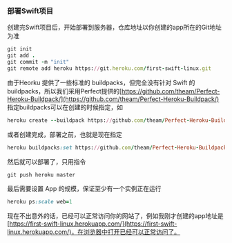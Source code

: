### 部署Swift项目
创建完Swift项目后，开始部署到服务器，仓库地址以你创建的app所在的Git地址为准
```ruby
git init
git add .
git commit -m "init"
git remote add heroku https://git.heroku.com/first-swift-linux.git

```
由于Heorku 提供了一些标准的 buildpacks，但完全没有针对 Swift 的 buildpacks，所以我们采用Perfect提供的[https://github.com/theam/Perfect-Heroku-Buildpack/](https://github.com/theam/Perfect-Heroku-Buildpack/)
指定buildpacks可以在创建的时候指定，如
```ruby
heroku create --buildpack https://github.com/theam/Perfect-Heroku-Buildpack.git
```
或者创建完成，部署之前，也就是现在指定
```ruby
heroku buildpacks:set https://github.com/theam/Perfect-Heroku-Buildpack.git
```
然后就可以部署了，只用指令
```ruby
git push heroku master
```
最后需要设置 App 的规模，保证至少有一个实例正在运行
```ruby
heroku ps:scale web=1
```
现在不出意外的话，已经可以正常访问你的网站了，例如我刚才创建的app地址是 [https://first-swift-linux.herokuapp.com/](https://first-swift-linux.herokuapp.com/)，在浏览器中打开已经可以正常访问了。

